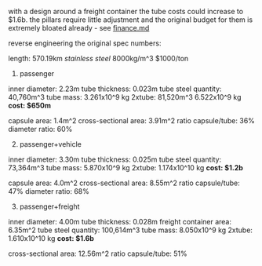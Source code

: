 with a design around a freight container the tube costs could increase to $1.6b. the pillars require little adjustment and the original budget for them is extremely bloated already - see [finance.md](https://github.com/leonidkozhukh/hyperloop/blob/master/finance.md) 

reverse engineering the original spec numbers:

length: 570.19km
*stainless steel*
8000kg/m^3
$1000/ton

1. passenger 

inner diameter: 2.23m
tube thickness: 0.023m
tube steel quantity: 40,760m^3 
tube mass: 3.261x10^9 kg
2xtube: 81,520m^3 6.522x10^9 kg
**cost: $650m**

capsule area: 1.4m^2
cross-sectional area: 3.91m^2
ratio capsule/tube: 36%
diameter ratio: 60%

2. passenger+vehicle

inner diameter: 3.30m
tube thickness: 0.025m
tube steel quantity: 73,364m^3 
tube mass: 5.870x10^9 kg
2xtube: 1.174x10^10 kg
**cost: $1.2b**

capsule area: 4.0m^2
cross-sectional area: 8.55m^2
ratio capsule/tube: 47%
diameter ratio: 68%

3. passenger+freight 

inner diameter: 4.00m
tube thickness: 0.028m
freight container area: 6.35m^2
tube steel quantity: 100,614m^3
tube mass: 8.050x10^9 kg
2xtube: 1.610x10^10 kg
**cost: $1.6b**

cross-sectional area: 12.56m^2
ratio capsule/tube: 51%





